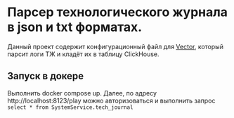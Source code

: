 # Парсер технологического журнала в json и  txt форматах.

Данный проект содержит конфигурационный файл для [Vector](https://vector.dev/), который парсит логи ТЖ и кладёт их в таблицу ClickHouse.

## Запуск в докере
Выполнить docker compose up. Далее, по адресу http://localhost:8123/play можно авторизоваться и выполнить запрос
`select * from SystemService.tech_journal`


